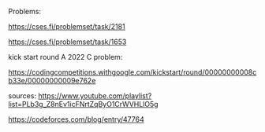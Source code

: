 Problems:

   https://cses.fi/problemset/task/2181
   
   https://cses.fi/problemset/task/1653
   
   kick start round A 2022 C problem:
   
   https://codingcompetitions.withgoogle.com/kickstart/round/00000000008cb33e/00000000009e762e
   
sources:
   https://www.youtube.com/playlist?list=PLb3g_Z8nEv1icFNrtZqByO1CrWVHLlO5g
   
   https://codeforces.com/blog/entry/47764
   
   
   
   
